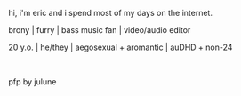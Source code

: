 hi, i'm eric and i spend most of my days on the internet.



brony | furry | bass music fan | video/audio editor

20 y.o. | he/they | aegosexual + aromantic | auDHD + non-24

​

pfp by julune
